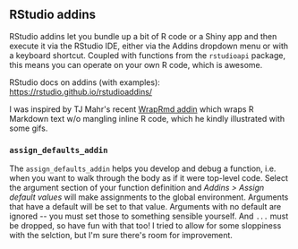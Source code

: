 ## RStudio addins

RStudio addins let you bundle up a bit of R code or a Shiny app and then execute
it via the RStudio IDE, either via the Addins dropdown menu or with a keyboard 
shortcut. Coupled with functions from the `rstudioapi` package, this means you 
can operate on your own R code, which is awesome.

RStudio docs on addins (with examples): 
<https://rstudio.github.io/rstudioaddins/>

I was inspired by TJ Mahr's recent [WrapRmd 
addin](https://github.com/tjmahr/WrapRmd) which wraps R Markdown text w/o 
mangling inline R code, which he kindly illustrated with some gifs.

### `assign_defaults_addin`

The `assign_defaults_addin` helps you develop and debug a function, i.e. when 
you want to walk through the body as if it were top-level code. Select the 
argument section of your function definition and *Addins > Assign default 
values* will make assignments to the global environment. Arguments that have a 
default will be set to that value. Arguments with no default are ignored -- you
must set those to something sensible yourself. And `...` must be dropped, so 
have fun with that too! I tried to allow for some sloppiness with the selction, 
but I'm sure there's room for improvement.
